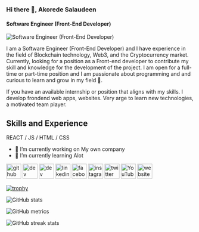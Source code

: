 ### Hi there 👋, Akorede Salaudeen
#### Software Engineer (Front-End Developer)
![Software Engineer (Front-End Developer)](https://pbs.twimg.com/profile_banners/1272802790188953607/1694256330/600x200)

I am a Software Engineer (Front-End Developer) and I have experience in the field of Blockchain technology, Web3, and the Cryptocurrency market.
Currently, looking for a position as a Front-end developer to contribute my skill and knowledge for the development of the project. I am open for a full-time or part-time position and I am passionate about programming and and curious to learn and grow in my field 🤗. 

If you have an available internship or position that aligns with my skills. I develop frondend web apps, websites. Very arge to learn new technologies, a motivated team player.

## Skills and Experience
REACT / JS / HTML / CSS

- 🔭 I’m currently working on My own company 
- 🌱 I’m currently learning Alot 


[<img src='https://cdn.jsdelivr.net/npm/simple-icons@3.0.1/icons/github.svg' alt='github' height='40'>](https://github.com/upraisertech)  [<img src='https://cdn.jsdelivr.net/npm/simple-icons@3.0.1/icons/dev-dot-to.svg' alt='dev' height='40'>](https://dev.to/upraisertech)  [<img src='https://cdn.jsdelivr.net/npm/simple-icons@3.0.1/icons/hashnode.svg' alt='dev' height='40'>](upraisertech)  [<img src='https://cdn.jsdelivr.net/npm/simple-icons@3.0.1/icons/linkedin.svg' alt='linkedin' height='40'>](https://www.linkedin.com/in/upraisertech/)  [<img src='https://cdn.jsdelivr.net/npm/simple-icons@3.0.1/icons/facebook.svg' alt='facebook' height='40'>](https://www.facebook.com/upraisertech)  [<img src='https://cdn.jsdelivr.net/npm/simple-icons@3.0.1/icons/instagram.svg' alt='instagram' height='40'>](https://www.instagram.com/upraisertech/)  [<img src='https://cdn.jsdelivr.net/npm/simple-icons@3.0.1/icons/twitter.svg' alt='twitter' height='40'>](https://twitter.com/upraisertech)  [<img src='https://cdn.jsdelivr.net/npm/simple-icons@3.0.1/icons/youtube.svg' alt='YouTube' height='40'>](https://www.youtube.com/channel/upraisertech)  [<img src='https://cdn.jsdelivr.net/npm/simple-icons@3.0.1/icons/icloud.svg' alt='website' height='40'>](https://upraisertech.vercel.app)  

[![trophy](https://github-profile-trophy.vercel.app/?username=upraisertech)](https://github.com/ryo-ma/github-profile-trophy)

![GitHub stats](https://github-readme-stats.vercel.app/api?username=upraisertech&show_icons=true&count_private=true)  

![GitHub metrics](https://metrics.lecoq.io/upraisertech)  

![GitHub streak stats](https://streak-stats.demolab.com/?user=upraisertech)  
